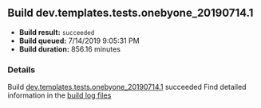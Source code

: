 ## Build dev.templates.tests.onebyone_20190714.1
- **Build result:** `succeeded`
- **Build queued:** 7/14/2019 9:05:31 PM
- **Build duration:** 856.16 minutes
### Details
Build [dev.templates.tests.onebyone_20190714.1](https://winappstudio.visualstudio.com/web/build.aspx?pcguid=a4ef43be-68ce-4195-a619-079b4d9834c2&builduri=vstfs%3a%2f%2f%2fBuild%2fBuild%2f29590) succeeded
Find detailed information in the [build log files](https://uwpctdiags.blob.core.windows.net/buildlogs/dev.templates.tests.onebyone_20190714.1_logs.zip)
